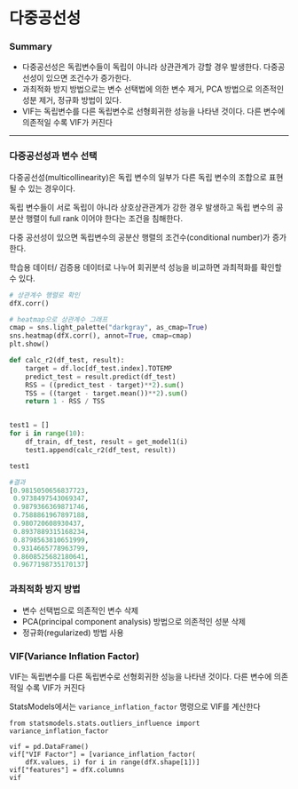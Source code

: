 <script> MathJax.Hub.Queue(["Typeset",MathJax.Hub]); </script>

# 다중공선성

### Summary
- 다중공선성은 독립변수들이 독립이 아니라 상관관계가 강할 경우 발생한다. 다중공선성이 있으면 조건수가 증가한다. 
- 과최적화 방지 방법으로는 변수 선택법에 의한 변수 제거, PCA 방법으로 의존적인 성분 제거, 정규화 방법이 있다.
- VIF는 독립변수를 다른 독립변수로 선형회귀한 성능을 나타낸 것이다. 다른 변수에 의존적일 수록 VIF가 커진다
_______________________

### 다중공선성과 변수 선택

다중공선성(multicollinearity)은 독립 변수의 일부가 다른 독립 변수의 조합으로 표현될 수 있는 경우이다.

독립 변수들이 서로 독립이 아니라 상호상관관계가 강한 경우 발생하고 독립 변수의 공분산 행렬이 full rank 이어야 한다는 조건을 침해한다.

다중 공선성이 있으면 독립변수의 공분산 행렬의 조건수(conditional number)가 증가한다.

학습용 데이터/ 검증용 데이터로 나누어 회귀분석 성능을 비교하면 과최적화를 확인할 수 있다.

~~~python
# 상관계수 행렬로 확인
dfX.corr()
~~~

~~~python
# heatmap으로 상관계수 그래프 
cmap = sns.light_palette("darkgray", as_cmap=True)
sns.heatmap(dfX.corr(), annot=True, cmap=cmap)
plt.show()
~~~

~~~python
def calc_r2(df_test, result):
    target = df.loc[df_test.index].TOTEMP
    predict_test = result.predict(df_test)
    RSS = ((predict_test - target)**2).sum()
    TSS = ((target - target.mean())**2).sum()
    return 1 - RSS / TSS


test1 = []
for i in range(10):
    df_train, df_test, result = get_model1(i)
    test1.append(calc_r2(df_test, result))

test1

#결과
[0.9815050656837723,
 0.9738497543069347,
 0.9879366369871746,
 0.7588861967897188,
 0.980720608930437,
 0.8937889315168234,
 0.8798563810651999,
 0.9314665778963799,
 0.8608525682180641,
 0.9677198735170137]
~~~

### 과최적화 방지 방법
- 변수 선택법으로 의존적인 변수 삭제
- PCA(principal component analysis) 방법으로 의존적인 성분 삭제
- 정규화(regularized) 방법 사용

### VIF(Variance Inflation Factor)

VIF는 독립변수를 다른 독립변수로 선형회귀한 성능을 나타낸 것이다. 다른 변수에 의존적일 수록 VIF가 커진다

StatsModels에서는 `variance_inflation_factor` 명령으로 VIF를 계산한다

~~~
from statsmodels.stats.outliers_influence import variance_inflation_factor

vif = pd.DataFrame()
vif["VIF Factor"] = [variance_inflation_factor(
    dfX.values, i) for i in range(dfX.shape[1])]
vif["features"] = dfX.columns
vif
~~~

